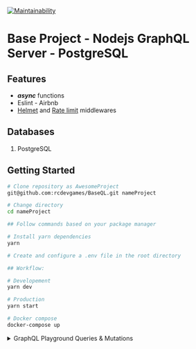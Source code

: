 [![Maintainability](https://api.codeclimate.com/v1/badges/f8c7a14cc1ab305f54f8/maintainability)](https://codeclimate.com/github/rcdevgames/BaseQL/maintainability)
# Base Project - Nodejs GraphQL Server - PostgreSQL

## Features
- ___async___ functions
- Eslint - Airbnb
- [Helmet](https://github.com/helmetjs/helmet) and [Rate limit](https://github.com/nfriedly/express-rate-limit) middlewares

## Databases

1. PostgreSQL

## Getting Started

```bash
# Clone repository as AwesomeProject
git@github.com:rcdevgames/BaseQL.git nameProject

# Change directory
cd nameProject

## Follow commands based on your package manager

# Install yarn dependencies 
yarn

# Create and configure a .env file in the root directory

## Workflow:

# Developement
yarn dev

# Production
yarn start

# Docker compose
docker-compose up
```

<details>
<summary>GraphQL Playground Queries & Mutations</summary>

## Mutations

Initialize
```
mutation {
  initialize(
    data: {
      code: "T12345",
      imei: "q1w2w3e3r4r4t5t5y6y6y6u7u7i8i"
    }
  ) {
    token,
    user {
      code, 
      imei
    }
  }
}
```

##  Queries

Get User
```
query {
  user(
    userId: "1"
  ) {
    user
  }
}

#HTTP HEADERS
{
  "Authorization": "Bearer __TOKEN__"
}
```

Get All Todos
```
query {
  users {
    user
  }
}

#HTTP HEADERS
{
  "Authorization": "Bearer __TOKEN__"
}
```
</details>